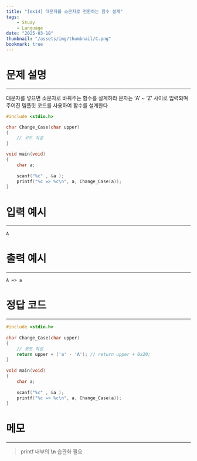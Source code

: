 ```yaml
---
title: "[ex14] 대문자를 소문자로 전환하는 함수 설계"
tags:
    - Study
    - Language
date: "2025-03-18"
thumbnail: "/assets/img/thumbnail/C.png"
bookmark: true
---
```

# 문제 설명
---
대문자를 넣으면 소문자로 바꿔주는 함수를 설계하라
문자는 ‘A’ ~ ‘Z’ 사이로 입력되며 주어진 템플릿 코드를 사용하여 함수를 설계한다

```c
#include <stdio.h>

char Change_Case(char upper)
{
	// 코드 작성	
}

void main(void)
{
	char a;
	
	scanf("%c" , &a );
	printf("%c => %c\n", a, Change_Case(a));
}
```

# 입력 예시
---

```
A
```

# 출력 예시
---

```
A => a
```

# 정답 코드
---

```c
#include <stdio.h>
 
char Change_Case(char upper)
{
    // 코드 작성
    return upper + ('a' - 'A'); // return upper + 0x20;
}
 
void main(void)
{
    char a;
     
    scanf("%c" , &a );
    printf("%c => %c\n", a, Change_Case(a));
}
```

# 메모
---
> printf 내부의 **\n** 습관화 필요